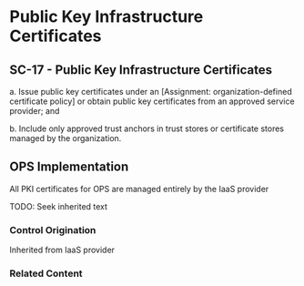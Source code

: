 # Public Key Infrastructure Certificates
## SC-17 - Public Key Infrastructure Certificates

a. Issue public key certificates under an [Assignment: organization-defined certificate policy] or obtain public key certificates from an approved service provider; and

b. Include only approved trust anchors in trust stores or certificate stores managed by the organization.

## OPS Implementation

All PKI certificates for OPS are managed entirely by the IaaS provider

TODO: Seek inherited text

### Control Origination

Inherited from IaaS provider

### Related Content
